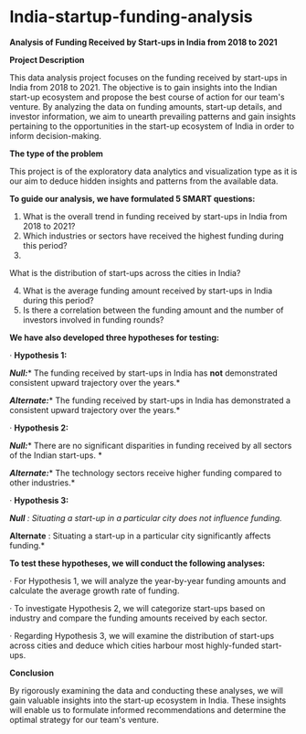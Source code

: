 # India-startup-funding-analysis


**Analysis of Funding Received by Start-ups in India from 2018 to 2021**

**Project
Description**

This data analysis
project focuses on the funding received by start-ups in India from 2018 to
2021. The objective is to gain insights into the Indian start-up ecosystem and
propose the best course of action for our team's venture. By analyzing the data
on funding amounts, start-up details, and investor information, we aim to unearth
prevailing patterns and gain insights pertaining to the opportunities in the
start-up ecosystem of India in order to inform decision-making.

**The
type of the problem**

This project is of the exploratory data analytics and
visualization type as it is our aim to deduce hidden insights and patterns from
the available data.

**To
guide our analysis, we have formulated 5 SMART questions:**

1. What
   is the overall trend in funding received by start-ups in India from 2018 to
   2021?
2. Which
   industries or sectors have received the highest funding during this period?
3. 

What is the distribution of start-ups
across the cities in India?

4. What
   is the average funding amount received by start-ups in India during this
   period?
5. Is
   there a correlation between the funding amount and the number of investors
   involved in funding rounds?

**We
have also developed three hypotheses for testing:**

·
**Hypothesis
1:**

***Null:**** The
funding received by start-ups in India has **not** demonstrated consistent
upward trajectory over the years.*

***Alternate:**** The
funding received by start-ups in India has demonstrated a consistent upward
trajectory over the years.*

·
**Hypothesis
2:**

***Null:**** There
are no significant disparities in funding received by all sectors of the Indian
start-ups. *

***Alternate:****
The technology sectors receive higher funding compared to other industries.*

·
**Hypothesis
3:**

 ***Null*** *:
Situating a start-up in a particular city does not influence funding.*

 **Alternate** : Situating a start-up in a particular city significantly
affects funding.*

**To
test these hypotheses, we will conduct the following analyses:**

·
For Hypothesis 1, we will analyze the
year-by-year funding amounts and calculate the average growth rate of funding.

·
To investigate Hypothesis 2, we will
categorize start-ups based on industry and compare the funding amounts received
by each sector.

·
Regarding Hypothesis 3, we will examine
the distribution of start-ups across cities and deduce which cities harbour
most highly-funded start-ups.

**Conclusion**

By rigorously examining
the data and conducting these analyses, we will gain valuable insights into the
start-up ecosystem in India. These insights will enable us to formulate
informed recommendations and determine the optimal strategy for our team's
venture.
